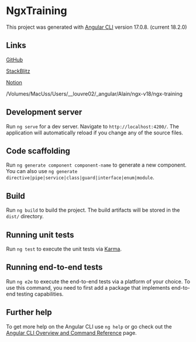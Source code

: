 # NgxTraining

This project was generated with [Angular CLI](https://github.com/angular/angular-cli) version 17.0.8. (current 18.2.0)

## Links

[GitHub](https://github.com/igor2000xp/ngx-training)

[StackBlitz](https://stackblitz.com/~/github.com/igor2000xp/ngx-training)

[Notion](https://www.notion.so/Transcript-Introduction-to-Angular-8-Alain-Chautard-1-11f6bddbc4918014bf12c21fdf400ef3?pvs=18)

/Volumes/MacUss/Users/__louvre02/_angular/Alain/ngx-v18/ngx-training

## Development server

Run `ng serve` for a dev server. Navigate to `http://localhost:4200/`. The application will automatically reload if you change any of the source files.

## Code scaffolding

Run `ng generate component component-name` to generate a new component. You can also use `ng generate directive|pipe|service|class|guard|interface|enum|module`.

## Build

Run `ng build` to build the project. The build artifacts will be stored in the `dist/` directory.

## Running unit tests

Run `ng test` to execute the unit tests via [Karma](https://karma-runner.github.io).

## Running end-to-end tests

Run `ng e2e` to execute the end-to-end tests via a platform of your choice. To use this command, you need to first add a package that implements end-to-end testing capabilities.

## Further help

To get more help on the Angular CLI use `ng help` or go check out the [Angular CLI Overview and Command Reference](https://angular.io/cli) page.
